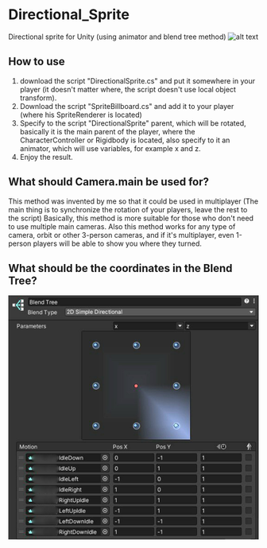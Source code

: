 # Directional_Sprite
Directional sprite for Unity (using animator and blend tree method)
![alt text](https://github.com/adskoe96/Directional_Sprite/blob/master/Result.gif)

## How to use
1. download the script "DirectionalSprite.cs" and put it somewhere in your player (it doesn't matter where, the script doesn't use local object transform).
2. Download the script "SpriteBillboard.cs" and add it to your player (where his SpriteRenderer is located)
3. Specify to the script "DirectionalSprite" parent, which will be rotated, basically it is the main parent of the player, where the CharacterController or Rigidbody is located, also specify to it an animator, which will use variables, for example x and z.
4. Enjoy the result.

## What should Camera.main be used for?
This method was invented by me so that it could be used in multiplayer (The main thing is to synchronize the rotation of your players, leave the rest to the script)
Basically, this method is more suitable for those who don't need to use multiple main cameras.
Also this method works for any type of camera, orbit or other 3-person cameras, and if it's multiplayer, even 1-person players will be able to show you where they turned.

## What should be the coordinates in the Blend Tree?
![alt text](https://raw.githubusercontent.com/adskoe96/Directional_Sprite/master/Example.png)
